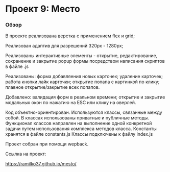 # Проект 9: Место 
 
### Обзор 
 
В проекте реализована верстка с применением flex и grid; 
 
Реализован адаптив для разрешений 320px - 1280px; 
 
Реализованы интерактивные элементы - открытие, редактирование, сохранение и закрытие popup формы посредством написания скриптов в файле .js 
 
Реализованы: форма добавляения новых карточек; 
удаление карточек; 
работа кнопки лайк карточки; 
открытие попапа с картинкой по клику; 
плавное открытие/закрытие всех попапов. 
 
Добавлено: валидация форм в реальном времени; 
открытие и закрытие модальных окон по нажатию на ESС или клику на оверлей. 
 
Код объектно-ориентирован. Используются классы, связанные между собой. 
В классах использованы приватные и публичные методы. 
Функционал классов направлен на выполнение одной конкретной задачи путем использования комплекса методов класса. 
Константы хранятся в файле constants.js
Классы подключены к файлу index.js 

Проект собран при помощи wepback.
 
 
Ссылка на проект: 
 
https://ramilko37.github.io/mesto/ 
